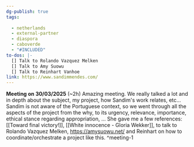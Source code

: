 ```yaml
---
dg-publish: true
tags:
  
  - netherlands
  - external-partner
  - diaspora
  - caboverde
  - "#INCLUDED"
to-dos: |-
  [] Talk to Rolando Vazquez Melken
  [] Talk to Amy Suowu
  [] Talk to Reinhart Vanhoe
link: https://www.sandimmendes.com/
---
```

**Meeting on 30/03/2025** (~2h)
Amazing meeting. We really talked a lot and in depth about the subject, my project, how Sandim's work relates, etc... Sandim is not aware of the Portuguese context, so we went through all the aspects of the project from the why, to its urgency, relevance, importance, ethical stance regarding appropriation, ... She gave me a few references: [[Toward final victory!]], [[White innocence - Gloria Wekker]], to talk to Rolando Vazquez Melken, https://amysuowu.net/  and Reinhart on how to coordinate/orchestrate a project like this. ^meeting-1


